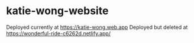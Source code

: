 # katie-wong-website

Deployed currently at https://katie-wong.web.app 
Deployed but deleted at https://wonderful-ride-c6262d.netlify.app/ 
